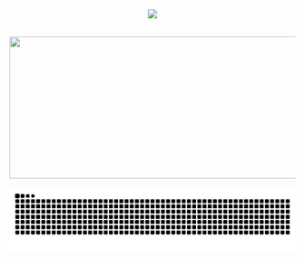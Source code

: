 <div align="center">
  <img height="250em" src="https://github-readme-stats.vercel.app/api?username=LucasRodrigoADS&show_icons=true&theme=algolia&include_all_commits=true&count_private=true"/><br>
  
  ##
  <img src="https://media.giphy.com/media/gtuQIOTlQdk9Mx3L5i/giphy.gif" width="600" height="250"/>
 </div>
 
![Snake animation](https://github.com/LucasRodrigoADS/LucasRodrigoADS/blob/output/github-contribution-grid-snake.svg)
